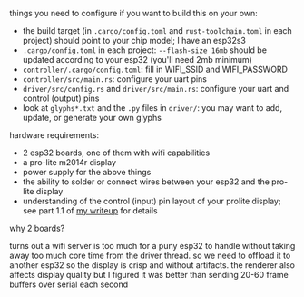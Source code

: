 things you need to configure if you want to build this on your own:
- the build target (in `.cargo/config.toml` and `rust-toolchain.toml` in each project) should point to your chip model; I have an esp32s3
- `.cargo/config.toml` in each project: `--flash-size 16mb` should be updated according to your esp32 (you'll need 2mb minimum)
- `controller/.cargo/config.toml`: fill in WIFI_SSID and WIFI_PASSWORD
- `controller/src/main.rs`: configure your uart pins
- `driver/src/config.rs` and `driver/src/main.rs`: configure your uart and control (output) pins
- look at `glyphs*.txt` and the `.py` files in `driver/`: you may want to add, update, or generate your own glyphs


hardware requirements:
- 2 esp32 boards, one of them with wifi capabilities
- a pro-lite m2014r display
- power supply for the above things
- the ability to solder or connect wires between your esp32 and the pro-lite display
- understanding of the control (input) pin layout of your prolite display; see part 1.1  of [my writeup](https://natsuai.com/personal/writeup-20241016/index.html) for details


why 2 boards?

turns out a wifi server is too much for a puny esp32 to handle without taking away too much core time from the driver thread. so we need to offload it to another esp32 so the display is crisp and without artifacts. the renderer also affects display quality but I figured it was better than sending 20-60 frame buffers over serial each second

